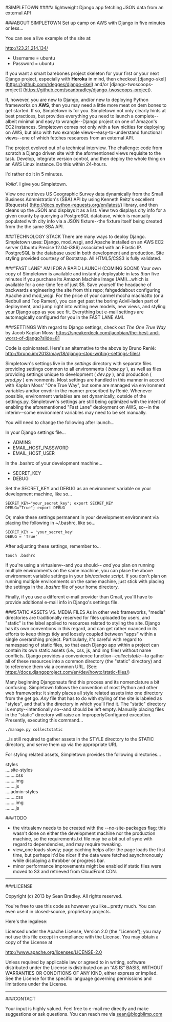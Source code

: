 #SIMPLETOWN
####a lightweight Django app fetching JSON data from an external API




###ABOUT SIMPLETOWN
Set up camp on AWS with Django in five minutes or less...

You can see a live example of the site at:

<http://23.21.214.134/>

* Username = ubuntu
* Password = ubuntu

If you want a smart barebones project skeleton for your first or your next Django project, especially with **Heroku** in mind, then checkout [django-skel] (https://github.com/rdegges/django-skel) and/or [django-twoscoops-project] (https://github.com/seanbradley/django-twoscoops-project).

If, however, you are new to Django, and/or new to deploying Python frameworks on **AWS**, then you may need a little more meat on dem bones to get started.  If so, Simpletown is for you. Simpletown not only clearly hints at best practices, but provides everything you need to launch a complete--albeit minimal and easy to wrangle--Django project on one of Amazon's EC2 instances.  Simpletown comes not only with a few nicities for deploying on AWS, but also with two example views--easy-to-understand functional views--one of which fetches resources from an external API.

The project evolved out of a technical interview.  The challenge: code from scratch a Django driven site with the aformentioned views requisite to the task. Develop, integrate version control, and then deploy the whole thing on an AWS Linux instance.  Do this within 24-hours.

I'd rather do it in 5 minutes.

_Voila'._  I give you Simpletown.

View one retrieves US Geographic Survey data dynamically from the Small Business Admnistration's (SBA) API by using Kenneth Reitz's excellent [Requests] (http://docs.python-requests.org/en/latest/) library, and then cleans up the JSON and displays it as a list.  View two displays city info for a given county by querying a PostgreSQL database, which is manually populated with city info via a JSON fixture--the fixture itself being created from the the same SBA API.


###TECHNOLOGY STACK
There are many ways to deploy Django.  Simpletown uses: Django, mod_wsgi, and Apache installed on an AWS EC2 server (Ubuntu Precise 12.04-i386) associated with an Elastic IP. PostgreSQL is the database used in both development and production.  Site styling provided courtesy of Bootstrap.  All HTML5/CSS3 is fully validated.


###"FAST LANE" AMI FOR A RAPID LAUNCH (COMING SOON!)
Your own copy of Simpletown is available and instantly deployable in _less than_ five minutes if you purchase its Amazon Machine Image (AMI)...which is available for a one-time fee of just $5.  Save yourself the headache of backwards engineering the site from this repo; fahgeddabout configuring Apache and mod_wsgi. For the price of your carmel mocha machiatto (or a Redbull and Top Ramen), you can get past the boring Advil-laden part of deployment, and jump right into writing new models, new views, and styling your Django app as you see fit. Everything but e-mail settings are automagically configured for you in the FAST LANE AMI.


###SETTINGS
With regard to Django settings, check out _The One True Way_ by Jacob Kaplan Moss:
<https://speakerdeck.com/jacobian/the-best-and-worst-of-django?slide=81>

Code is opinionated.  Here's an alternative to the above by Bruno Renié:
<http://bruno.im/2013/may/18/django-stop-writing-settings-files/>

Simpletown's settings live in the _settings_ directory with separate files providing settings common to all environments ( _base.py_ ), as well as files providing settings unique to development ( _dev.py_ ), and production ( _prod.py_ ) environments.  Most settings are handled in this manner in accord with Kaplan Moss' "One True Way", but some are managed via environment variables and/or envdir in the manner prescribed by Renié.  Whenever possible, environment variables are set dynamically, outside of the settings.py.  Simpletown's settings are still being optimized with the intent of enabling the aforementioned "Fast Lane" deployment on AWS, so--in the interim--some environment variables may need to be set manually.


You will need to change the following after launch...

In your Django settings file...
* ADMINS
* EMAIL_HOST_PASSWORD
* EMAIL_HOST_USER

In the .bashrc of your development machine...
* SECRET_KEY
* DEBUG

Set the SECRET_KEY and DEBUG as an environment variable on your development machine, like so...

    SECRET_KEY="your_secret_key"; export SECRET_KEY
    DEBUG="True"; export DEBUG

Or, make these settings permanent in your development environment via placing the following in ~/.bashrc, like so...

    SECRET_KEY = 'your_secret_key'
    DEBUG = 'True'

After adjusting these settings, remember to...

    touch .bashrc

If you're using a virtualenv--and you should-- _and_ you plan on running multiple environments on the same machine, you can place the above environment variable settings in your _bin/activate script_.  If you don't plan on running multiple environments on the same machine, just stick with placing the settings in the  _.bashrc_ file of your home directory.

Finally, if you use a different e-mail provider than Gmail, you'll have to provide additional e-mail info in Django's settings file.


###STATIC ASSETS VS. MEDIA FILES
As in other web frameworks,  "media" directories are traditionally reserved for files uploaded by users, and "static" is the label applied to resources related to styling the site. Django has its own conventions in this regard, and can get rather nuanced in its efforts to keep things tidy and loosely coupled between "apps" within a single overarching project.  Particularly, it's careful with regard to namespacing of static files, so that each Django app within a project can contain its own static assets (i.e., css, js, and img files) without name conflicts.  Django provides a convenience function--_collectstatic_--to gather all of these resources into a common directory (the "static" directory) and to reference them via a common URL.  (See: <https://docs.djangoproject.com/en/dev/howto/static-files/>)

Many beginning Djangonauts find this process and its nomenclature a bit confusing.  Simpletown follows the convention of most Python and other web frameworks: it simply places all style related assets into one directory from the get go.  _Any_ file that has to do with styling of the site is labeled as "styles", and that's the directory in which you'll find it.  The "static" directory is empty--intentionally so--and should be left empty.  Manually placing files in the "static" directory will raise an ImproperlyConfigured exception. Presently, executing this command...

    ./manage.py collectstatic

...is still required to gather assets in the STYLE directory to the STATIC directory, and serve them up via the appropriate URL.

For styling related assets, Simpletown provides the following directories...

styles<br />
....site-styles<br />
........css<br />
........img<br />
........js<br />
....admin-styles<br />
........css<br />
........img<br />
........js<br />


###TODO
* the virtualenv needs to be created with the --no-site-packages flag; this wasn't done on either the development machine nor the production machine, so the requirements.txt file may be a bit out of sync with regard to dependencies, and may require tweaking.
* view_one loads slowly; page caching helps after the page loads the first time, but perhaps it'd be nicer if the data were fetched asynchronously while displaying a throbber or progress bar.
* minor performance improvements might be enabled if static files were moved to S3 and retrieved from CloudFront CDN.


------------------------------------------------------------------------

###LICENSE

Copyright (c) 2013 by Sean Bradley.  All rights reserved.

You're free to use this code as however you like...pretty much.  You can even use it in closed-source, proprietary projects.

Here's the legalese:

Licensed under the Apache License, Version 2.0 (the “License”); you may not use this file except in compliance with the License. You may obtain a copy of the License at

<http://www.apache.org/licenses/LICENSE-2.0>

Unless required by applicable law or agreed to in writing, software distributed under the License is distributed on an “AS IS” BASIS, WITHOUT WARRANTIES OR CONDITIONS OF ANY KIND, either express or implied. See the License for the specific language governing permissions and limitations under the License.


------------------------------------------------------------------------

###CONTACT

Your input is highly valued. Feel free to e-mail me directly and make suggestions or ask questions.  You can reach me via sean@blogblimp.com